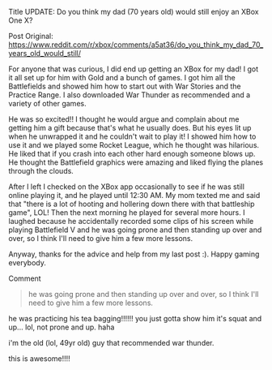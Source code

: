 Title
UPDATE: Do you think my dad (70 years old) would still enjoy an XBox One X?

Post
Original: https://www.reddit.com/r/xbox/comments/a5at36/do_you_think_my_dad_70_years_old_would_still/

For anyone that was curious, I did end up getting an XBox for my dad! I got it all set up for him with Gold and a bunch of games. I got him all the Battlefields and showed him how to start out with War Stories and the Practice Range. I also downloaded War Thunder as recommended and a variety of other games.

He was so excited!! I thought he would argue and complain about me getting him a gift because that's what he usually does. But his eyes lit up when he unwrapped it and he couldn't wait to play it! I showed him how to use it and we played some Rocket League, which he thought was hilarious. He liked that if you crash into each other hard enough someone blows up. He thought the Battlefield graphics were amazing and liked flying the planes through the clouds.

After I left I checked on the XBox app occasionally to see if he was still online playing it, and he played until 12:30 AM. My mom texted me and said that "there is a lot of hooting and hollering down there with that battleship game", LOL! Then the next morning he played for several more hours. I laughed because he accidentally recorded some clips of his screen while playing Battlefield V and he was going prone and then standing up over and over, so I think I'll need to give him a few more lessons. 

Anyway, thanks for the advice and help from my last post :). Happy gaming everybody.

Comment
> he was going prone and then standing up over and over, so I think I'll need to give him a few more lessons.


he was practicing his tea bagging!!!!!! you just gotta show him it's squat and up... lol, not prone and up. haha


i'm the old (lol, 49yr old) guy that recommended war thunder.


this is awesome!!!!

